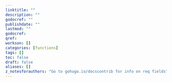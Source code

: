 ```yaml
---
linktitle: ""
description: ""
godocref: ""
publishdate: ""
lastmod: ""
godocref:
qref:
workson: []
categories: [functions]
tags: []
toc: false
draft: false
aliases: []
z_notesforauthors: "Go to gohugo.io/docscontrib for info on req fields"
---
```

